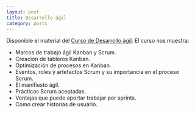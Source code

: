 ```yaml
---
layout: post
title: Desarrollo ágil
category: posts
---
```


Disponible el material del [Curso de Desarrollo ágil](https://ualmtorres.github.io/DesarrolloAgil/). El curso nos muestra:

* Marcos de trabajo ágil Kanban y Scrum.
* Creación de tableros Kanban.
* Optimización de procesos en Kanban.
* Eventos, roles y artefactos Scrum y su importancia en el proceso Scrum.
* El manifiesto ágil.
* Prácticas Scrum aceptadas.
* Ventajas que puede aportar trabajar por sprints.
* Como crear historias de usuario.

